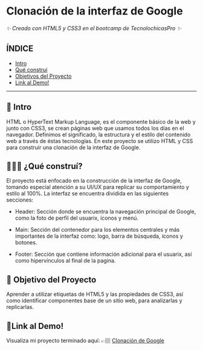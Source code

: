 # Clonación de la interfaz de Google 
###### ✨ Creado con HTML5 y CSS3 en el bootcamp de TecnolochicasPro ✨

## ÍNDICE
* [Intro](https://github.com/SkyDan231/Google-Clone-/edit/main/README.md#-intro)
* [Qué construí](https://github.com/SkyDan231/Google-Clone-/edit/main/README.md#%EF%B8%8F-qu%C3%A9-constru%C3%AD)
* [Objetivos del Proyecto](https://github.com/SkyDan231/Google-Clone-/edit/main/README.md#-objetivo-del-proyecto)
* [Link al Demo!](https://github.com/SkyDan231/Google-Clone-/edit/main/README.md#link-al-demo)

***

## 🧠 Intro 
HTML o HyperText Markup Language, es el componente básico de la web y junto con CSS3, se crean páginas web que usamos todos los días en el navegador. Definimos el significado, la estructura y el estilo del contenido web a través de éstas tecnologías.
En este proyecto se utilizo HTML y CSS para construir una clonación de la interfaz de Google. 

## 👷🏽‍♀️ ¿Qué construí? 
El proyecto está enfocado en la construcción de la interfaz de Google, tomando especial atención a su UI/UX para replicar su comportamiento y estilo al 100%. La interfaz se encuentra dividida en las siguientes secciones:

* Header: Sección donde se encuentra la navegación principal de Google, como la foto de perfil del usuarix, íconos y menú. 

* Main: Sección del contenedor para los elementos centrales y más importantes de la interfaz como: logo, barra de búsqueda, íconos y botones. 

* Footer: Sección que contiene información adicional para el usuarix, así como hipervínculos al final de la pagina. 

## 💎 Objetivo del Proyecto
Aprender a utilizar etiquetas de HTML5 y las propiedades de CSS3, así como identificar componentes base de un sitio web, para analizarlas y replicarlas.

## 🔗Link al Demo! 
Visualiza mi proyecto terminado aquí: 👉🏽 [Clonación de Google](https://skydan231.github.io/Google-Clone-/)
